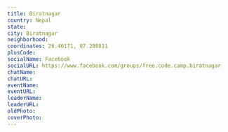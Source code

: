 ```yaml
---
title: Biratnagar
country: Nepal
state: 
city: Biratnagar
neighborhood: 
coordinates: 26.46171, 87.280811
plusCode:
socialName: Facebook
socialURL: https://www.facebook.com/groups/free.code.camp.biratnagar
chatName:
chatURL:
eventName:
eventURL:
leaderName:
leaderURL:
oldPhoto: 
coverPhoto:
---
```

